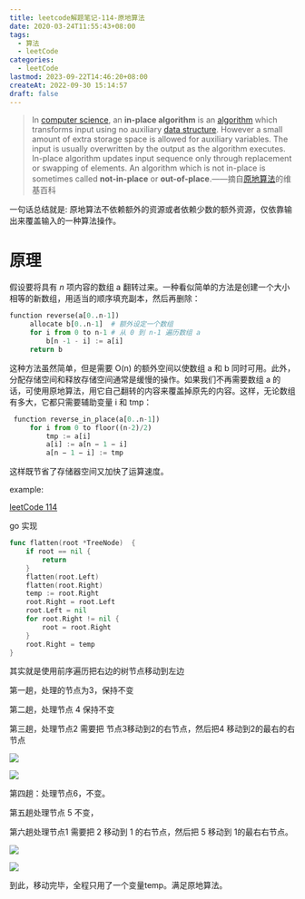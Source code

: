 ```yaml
---
title: leetcode解题笔记-114-原地算法
date: 2020-03-24T11:55:43+08:00
tags:
  - 算法
  - leetCode
categories:
  - leetCode
lastmod: 2023-09-22T14:46:20+08:00
createAt: 2022-09-30 15:14:57
draft: false
---
```


>In [computer science](https://en.wikipedia.org/wiki/Computer_science), an **in-place algorithm** is an [algorithm](https://en.wikipedia.org/wiki/Algorithm) which transforms input using no auxiliary [data structure](https://en.wikipedia.org/wiki/Data_structure). However a small amount of extra storage space is allowed for auxiliary variables. The input is usually overwritten by the output as the algorithm executes. In-place algorithm updates input sequence only through replacement or swapping of elements. An algorithm which is not in-place is sometimes called **not-in-place** or **out-of-place**.——摘自[原地算法](https://en.wikipedia.org/wiki/In-place_algorithm)的维基百科

一句话总结就是: 原地算法不依赖额外的资源或者依赖少数的额外资源，仅依靠输出来覆盖输入的一种算法操作。

# 原理

假设要将具有 *n* 项内容的数组 a 翻转过来。一种看似简单的方法是创建一个大小相等的新数组，用适当的顺序填充副本，然后再删除：

```python
function reverse(a[0..n-1])
     allocate b[0..n-1]  # 额外设定一个数组
     for i from 0 to n-1 # 从 0 到 n-1 遍历数组 a
         b[n -1 - i] := a[i] 
     return b
```

这种方法虽然简单，但是需要 O(n) 的额外空间以使数组 a 和 b 同时可用。此外，分配存储空间和释放存储空间通常是缓慢的操作。如果我们不再需要数组 a 的话，可使用原地算法，用它自己翻转的内容来覆盖掉原先的内容。这样，无论数组有多大，它都只需要辅助变量 i 和 tmp：

```python
 function reverse_in_place(a[0..n-1])
     for i from 0 to floor((n-2)/2)
         tmp := a[i]
         a[i] := a[n − 1 − i]
         a[n − 1 − i] := tmp
```

这样既节省了存储器空间又加快了运算速度。



example:

[leetCode 114](https://leetcode-cn.com/problems/flatten-binary-tree-to-linked-list/)

go 实现

``` go
func flatten(root *TreeNode)  {
	if root == nil {
		return
	}
	flatten(root.Left)
	flatten(root.Right)
	temp := root.Right
	root.Right = root.Left
	root.Left = nil
	for root.Right != nil {
		root = root.Right
	}
	root.Right = temp
}
```

其实就是使用前序遍历把右边的树节点移动到左边

第一趟，处理的节点为3，保持不变

第二趟，处理节点 4 保持不变

第三趟，处理节点2 需要把 节点3移动到2的右节点，然后把4 移动到2的最右的右节点



![](https://blog-image-1253555052.cos.ap-guangzhou.myqcloud.com/20200324161451.png)

![](https://blog-image-1253555052.cos.ap-guangzhou.myqcloud.com/20200324161514.png)

第四趟：处理节点6，不变。

第五趟处理节点 5 不变，

第六趟处理节点1 需要把 2 移动到 1 的右节点，然后把 5 移动到 1的最右右节点。

![](https://blog-image-1253555052.cos.ap-guangzhou.myqcloud.com/20200324161751.png)

![](https://blog-image-1253555052.cos.ap-guangzhou.myqcloud.com/20200324161823.png)

到此，移动完毕，全程只用了一个变量temp。满足原地算法。